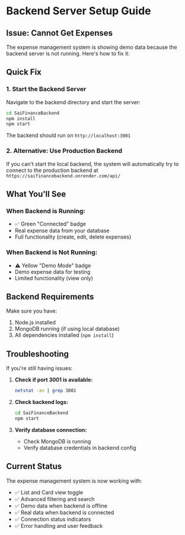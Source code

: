 # Backend Server Setup Guide

## Issue: Cannot Get Expenses

The expense management system is showing demo data because the backend server is not running. Here's how to fix it:

## Quick Fix

### 1. Start the Backend Server

Navigate to the backend directory and start the server:

```bash
cd SaiFinanceBackend
npm install
npm start
```

The backend should run on `http://localhost:3001`

### 2. Alternative: Use Production Backend

If you can't start the local backend, the system will automatically try to connect to the production backend at `https://saifinancebackend.onrender.com/api/`

## What You'll See

### When Backend is Running:
- ✅ Green "Connected" badge
- Real expense data from your database
- Full functionality (create, edit, delete expenses)

### When Backend is Not Running:
- ⚠️ Yellow "Demo Mode" badge
- Demo expense data for testing
- Limited functionality (view only)

## Backend Requirements

Make sure you have:
1. Node.js installed
2. MongoDB running (if using local database)
3. All dependencies installed (`npm install`)

## Troubleshooting

If you're still having issues:

1. **Check if port 3001 is available:**
   ```bash
   netstat -an | grep 3001
   ```

2. **Check backend logs:**
   ```bash
   cd SaiFinanceBackend
   npm start
   ```

3. **Verify database connection:**
   - Check MongoDB is running
   - Verify database credentials in backend config

## Current Status

The expense management system is now working with:
- ✅ List and Card view toggle
- ✅ Advanced filtering and search
- ✅ Demo data when backend is offline
- ✅ Real data when backend is connected
- ✅ Connection status indicators
- ✅ Error handling and user feedback
